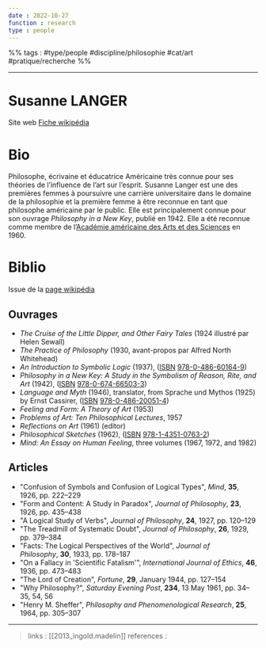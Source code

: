```yaml
---
date : 2022-10-27
function : research
type : people
---
```


%% tags : #type/people #discipline/philosophie #cat/art #pratique/recherche  %%

---

Susanne LANGER
===
Site web
[Fiche wikipédia](https://fr.wikipedia.org/wiki/Susanne_Langer)

# Bio
Philosophe, écrivaine et éducatrice Américaine très connue pour ses théories de l’influence de l’art sur l’esprit. Susanne Langer est une des premières femmes à poursuivre une carrière universitaire dans le domaine de la philosophie et la première femme à être reconnue en tant que philosophe américaine par le public. Elle est principalement connue pour son ouvrage _Philosophy in a New Key_, publié en 1942. Elle a été reconnue comme membre de l’[Académie américaine des Arts et des Sciences](https://fr.wikipedia.org/wiki/Acad%C3%A9mie_am%C3%A9ricaine_des_arts_et_des_sciences "Académie américaine des arts et des sciences") en 1960.
# Biblio
Issue de la [page wikipédia](https://fr.wikipedia.org/wiki/Susanne_Langer)
## Ouvrages
-   _The Cruise of the Little Dipper, and Other Fairy Tales_ (1924 illustré par Helen Sewall)
-   _The Practice of Philosophy_ (1930, avant-propos par Alfred North Whitehead)
-   _An Introduction to Symbolic Logic_ (1937), ([ISBN](https://fr.wikipedia.org/wiki/International_Standard_Book_Number "International Standard Book Number") [978-0-486-60164-9](https://fr.wikipedia.org/wiki/Sp%C3%A9cial:Ouvrages_de_r%C3%A9f%C3%A9rence/978-0-486-60164-9 "Spécial:Ouvrages de référence/978-0-486-60164-9"))
-   _Philosophy in a New Key: A Study in the Symbolism of Reason, Rite, and Art_ (1942), ([ISBN](https://fr.wikipedia.org/wiki/International_Standard_Book_Number "International Standard Book Number") [978-0-674-66503-3](https://fr.wikipedia.org/wiki/Sp%C3%A9cial:Ouvrages_de_r%C3%A9f%C3%A9rence/978-0-674-66503-3 "Spécial:Ouvrages de référence/978-0-674-66503-3"))
-   _Language and Myth_ (1946), translator, from Sprache und Mythos (1925) by Ernst Cassirer, ([ISBN](https://fr.wikipedia.org/wiki/International_Standard_Book_Number "International Standard Book Number") [978-0-486-20051-4](https://fr.wikipedia.org/wiki/Sp%C3%A9cial:Ouvrages_de_r%C3%A9f%C3%A9rence/978-0-486-20051-4 "Spécial:Ouvrages de référence/978-0-486-20051-4"))
-   _Feeling and Form: A Theory of Art_ (1953)
-   _Problems of Art: Ten Philosophical Lectures_, 1957
-   _Reflections on Art_ (1961) (editor)
-   _Philosophical Sketches_ (1962), ([ISBN](https://fr.wikipedia.org/wiki/International_Standard_Book_Number "International Standard Book Number") [978-1-4351-0763-2](https://fr.wikipedia.org/wiki/Sp%C3%A9cial:Ouvrages_de_r%C3%A9f%C3%A9rence/978-1-4351-0763-2 "Spécial:Ouvrages de référence/978-1-4351-0763-2"))
-   _Mind: An Essay on Human Feeling_, three volumes (1967, 1972, and 1982)

## Articles
-   "Confusion of Symbols and Confusion of Logical Types", _Mind_, **35**, 1926, pp. 222–229
-   "Form and Content: A Study in Paradox", _Journal of Philosophy_, **23**, 1926, pp. 435–438
-   "A Logical Study of Verbs", _Journal of Philosophy_, **24**, 1927, pp. 120–129
-   "The Treadmill of Systematic Doubt", _Journal of Philosophy_, **26**, 1929, pp. 379–384
-   "Facts: The Logical Perspectives of the World", _Journal of Philosophy_, **30**, 1933, pp. 178–187
-   "On a Fallacy in 'Scientific Fatalism'", _International Journal of Ethics_, **46**, 1936, pp. 473–483
-   "The Lord of Creation", _Fortune_, **29**, January 1944, pp. 127–154
-   "Why Philosophy?", _Saturday Evening Post_, **234**, 13 May 1961, pp. 34–35, 54, 56
-   "Henry M. Sheffer", _Philosophy and Phenomenological Research_, **25**, 1964, pp. 305–307

---
> links : [[2013_ingold.madelin]]
> references : 